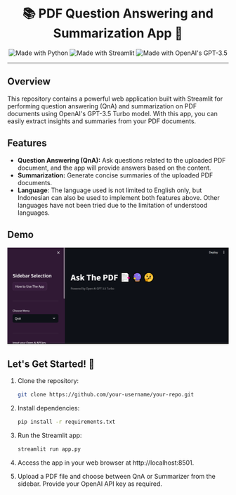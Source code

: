 <h1 align="center">📚 PDF Question Answering and Summarization App 🤖</h1>

<p align="center">
  <img src="https://img.shields.io/badge/made%20with-Python-blue.svg" alt="Made with Python">
  <img src="https://img.shields.io/badge/made%20with-Streamlit-orange.svg" alt="Made with Streamlit">
  <img src="https://img.shields.io/badge/made%20with-OpenAI-green.svg" alt="Made with OpenAI's GPT-3.5">
</p>

---

## Overview

This repository contains a powerful web application built with Streamlit for performing question answering (QnA) and summarization on PDF documents using OpenAI's GPT-3.5 Turbo model. With this app, you can easily extract insights and summaries from your PDF documents.

## Features

- **Question Answering (QnA):** Ask questions related to the uploaded PDF document, and the app will provide answers based on the content.
- **Summarization:** Generate concise summaries of the uploaded PDF documents.
- **Language**: The language used is not limited to English only, but Indonesian can also be used to implement both features above. Other languages have not been tried due to the limitation of understood languages.

## Demo

![Watch the demo](streamlit.gif.gif)

## <h2>Let's Get Started! 🚀</h2>

1. Clone the repository:

   ```bash
   git clone https://github.com/your-username/your-repo.git

2. Install dependencies:
   ```bash
   pip install -r requirements.txt

3. Run the Streamlit app:
    ```bash
    streamlit run app.py

4. Access the app in your web browser at http://localhost:8501.
5. Upload a PDF file and choose between QnA or Summarizer from the sidebar. Provide your OpenAI API key as required.
